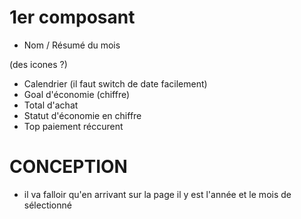 # 1er composant


- Nom / Résumé du mois

(des icones ?)

- Calendrier (il faut switch de date facilement)
- Goal d'économie (chiffre)
- Total d'achat
- Statut d'économie en chiffre
- Top paiement réccurent




# CONCEPTION 

- il va falloir qu'en arrivant sur la page il y est l'année et le mois de sélectionné


